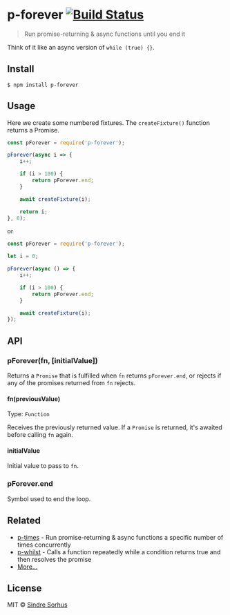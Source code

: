 # p-forever [![Build Status](https://travis-ci.org/sindresorhus/p-forever.svg?branch=master)](https://travis-ci.org/sindresorhus/p-forever)

> Run promise-returning & async functions until you end it

Think of it like an async version of `while (true) {}`.


## Install

```
$ npm install p-forever
```


## Usage

Here we create some numbered fixtures. The `createFixture()` function returns a Promise.

```js
const pForever = require('p-forever');

pForever(async i => {
	i++;

	if (i > 100) {
		return pForever.end;
	}

	await createFixture(i);

	return i;
}, 0);
```

or

```js
const pForever = require('p-forever');

let i = 0;

pForever(async () => {
	i++;

	if (i > 100) {
		return pForever.end;
	}

	await createFixture(i);
});
```


## API

### pForever(fn, [initialValue])

Returns a `Promise` that is fulfilled when `fn` returns `pForever.end`, or rejects if any of the promises returned from `fn` rejects.

#### fn(previousValue)

Type: `Function`

Receives the previously returned value. If a `Promise` is returned, it's awaited before calling `fn` again.

#### initialValue

Initial value to pass to `fn`.

### pForever.end

Symbol used to end the loop.


## Related

- [p-times](https://github.com/sindresorhus/p-times) - Run promise-returning & async functions a specific number of times concurrently
- [p-whilst](https://github.com/sindresorhus/p-whilst) - Calls a function repeatedly while a condition returns true and then resolves the promise
- [More…](https://github.com/sindresorhus/promise-fun)


## License

MIT © [Sindre Sorhus](https://sindresorhus.com)
